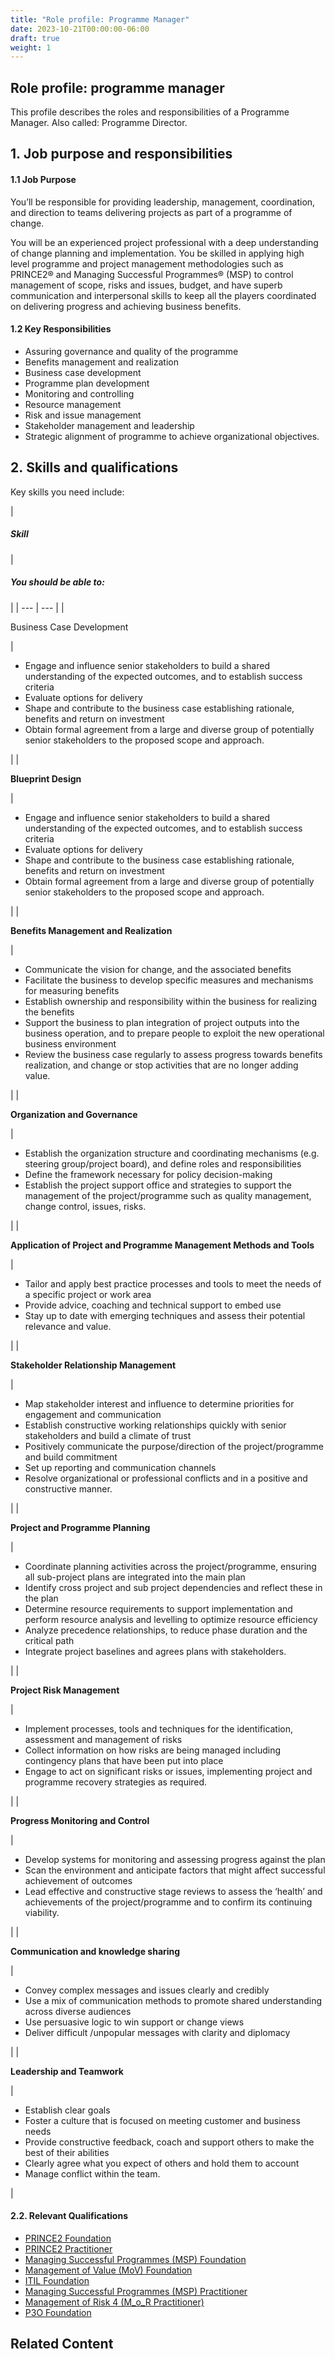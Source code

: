 ```yaml
---
title: "Role profile: Programme Manager"
date: 2023-10-21T00:00:00-06:00
draft: true
weight: 1
---
```


## Role profile: programme manager

This profile describes the roles and responsibilities of a Programme Manager. Also called: Programme Director.

## 1. Job purpose and responsibilities

#### 1.1 Job Purpose

You’ll be responsible for providing leadership, management, coordination, and direction to teams delivering projects as part of a programme of change.

You will be an experienced project professional with a deep understanding of change planning and implementation. You be skilled in applying high level programme and project management methodologies such as PRINCE2® and Managing Successful Programmes® (MSP) to control management of scope, risks and issues, budget, and have superb communication and interpersonal skills to keep all the players coordinated on delivering progress and achieving business benefits.

#### 1.2 Key Responsibilities

* Assuring governance and quality of the programme
* Benefits management and realization
* Business case development
* Programme plan development
* Monitoring and controlling
* Resource management
* Risk and issue management
* Stakeholder management and leadership
* Strategic alignment of programme to achieve organizational objectives.

## 2. Skills and qualifications

Key skills you need include:

| 
##### **Skill**

 | 

##### **You should be able to:**

 |
| --- | --- |
| 

Business Case Development

 | 

* Engage and influence senior stakeholders to build a shared understanding of the expected outcomes, and to establish success criteria
* Evaluate options for delivery
* Shape and contribute to the business case establishing rationale, benefits and return on investment
* Obtain formal agreement from a large and diverse group of potentially senior stakeholders to the proposed scope and approach.

 |
| 

**Blueprint Design**

 | 

* Engage and influence senior stakeholders to build a shared understanding of the expected outcomes, and to establish success criteria
* Evaluate options for delivery
* Shape and contribute to the business case establishing rationale, benefits and return on investment
* Obtain formal agreement from a large and diverse group of potentially senior stakeholders to the proposed scope and approach.

 |
| 

**Benefits Management and Realization**

 | 

* Communicate the vision for change, and the associated benefits
* Facilitate the business to develop specific measures and mechanisms for measuring benefits
* Establish ownership and responsibility within the business for realizing the benefits
* Support the business to plan integration of project outputs into the business operation, and to prepare people to exploit the new operational business environment
* Review the business case regularly to assess progress towards benefits realization, and change or stop activities that are no longer adding value.

 |
| 

**Organization and Governance**

 | 

* Establish the organization structure and coordinating mechanisms (e.g. steering group/project board), and define roles and responsibilities
* Define the framework necessary for policy decision-making
* Establish the project support office and strategies to support the management of the project/programme such as quality management, change control, issues, risks.

 |
| 

**Application of Project and Programme Management Methods and Tools**

 | 

* Tailor and apply best practice processes and tools to meet the needs of a specific project or work area
* Provide advice, coaching and technical support to embed use
* Stay up to date with emerging techniques and assess their potential relevance and value.

 |
| 

**Stakeholder Relationship Management**

 | 

* Map stakeholder interest and influence to determine priorities for engagement and communication
* Establish constructive working relationships quickly with senior stakeholders and build a climate of trust
* Positively communicate the purpose/direction of the project/programme and build commitment
* Set up reporting and communication channels
* Resolve organizational or professional conflicts and in a positive and constructive manner.

 |
| 

**Project and Programme Planning**

 | 

* Coordinate planning activities across the project/programme, ensuring all sub-project plans are integrated into the main plan
* Identify cross project and sub project dependencies and reflect these in the plan
* Determine resource requirements to support implementation and perform resource analysis and levelling to optimize resource efficiency
* Analyze precedence relationships, to reduce phase duration and the critical path
* Integrate project baselines and agrees plans with stakeholders.

 |
| 

**Project Risk Management**

 | 

* Implement processes, tools and techniques for the identification, assessment and management of risks
* Collect information on how risks are being managed including contingency plans that have been put into place
* Engage to act on significant risks or issues, implementing project and programme recovery strategies as required.

 |
| 

**Progress Monitoring and Control**

 | 

* Develop systems for monitoring and assessing progress against the plan
* Scan the environment and anticipate factors that might affect successful achievement of outcomes
* Lead effective and constructive stage reviews to assess the ‘health’ and achievements of the project/programme and to confirm its continuing viability.

 |
| 

**Communication and knowledge sharing**

 | 

* Convey complex messages and issues clearly and credibly
* Use a mix of communication methods to promote shared understanding across diverse audiences
* Use persuasive logic to win support or change views
* Deliver difficult /unpopular messages with clarity and diplomacy

 |
| 

**Leadership and Teamwork**

 | 

* Establish clear goals
* Foster a culture that is focused on meeting customer and business needs
* Provide constructive feedback, coach and support others to make the best of their abilities
* Clearly agree what you expect of others and hold them to account
* Manage conflict within the team.

 |

#### 2.2. Relevant Qualifications

* [PRINCE2 Foundation](https://www.axelos.com/certifications/propath/prince2-project-management/prince2-foundation)
* [PRINCE2 Practitioner](https://www.axelos.com/certifications/propath/prince2-project-management/prince2-practitioner)
* [Managing Successful Programmes (MSP) Foundation](https://www.axelos.com/certifications/propath/msp-programme-management/msp-foundation)
* [Management of Value (MoV) Foundation](https://www.axelos.com/certifications/mov-value-management/mov-foundation)
* [ITIL Foundation](https://www.axelos.com/certifications/itil-service-management/itil-4-foundation)
* [Managing Successful Programmes (MSP) Practitioner](https://www.axelos.com/certifications/propath/msp-programme-management/msp-practitioner)
* [Management of Risk 4 (M\_o\_R Practitioner)](https://www.axelos.com/certifications/propath/mor-risk-management/mor-4-practitioner)
* [P3O Foundation](https://www.axelos.com/certifications/propath/p3o-project-offices/p3o-foundation)

## Related Content
